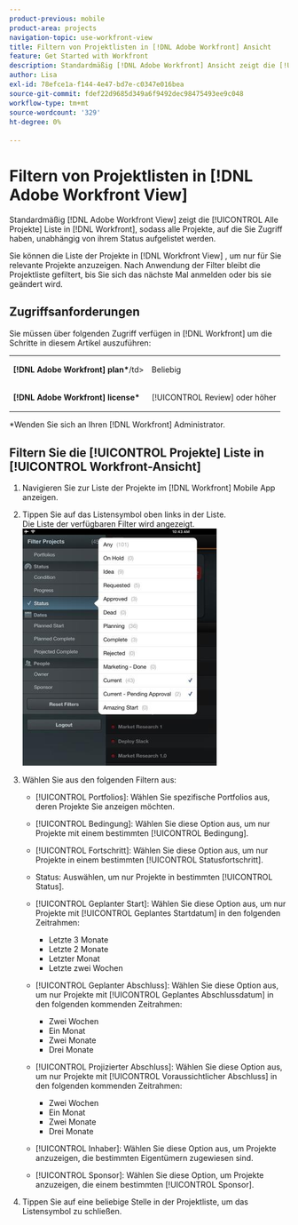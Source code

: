 ```yaml
---
product-previous: mobile
product-area: projects
navigation-topic: use-workfront-view
title: Filtern von Projektlisten in [!DNL Adobe Workfront] Ansicht
feature: Get Started with Workfront
description: Standardmäßig [!DNL Adobe Workfront] Ansicht zeigt die [!UICONTROL Alle Projekte] Liste in [!DNL Workfront], sodass alle Projekte, auf die Sie Zugriff haben, unabhängig von ihrem Status aufgelistet werden.
author: Lisa
exl-id: 78efce1a-f144-4e47-bd7e-c0347e016bea
source-git-commit: fdef22d9685d349a6f9492dec98475493ee9c048
workflow-type: tm+mt
source-wordcount: '329'
ht-degree: 0%

---
```


# Filtern von Projektlisten in [!DNL Adobe Workfront View]

Standardmäßig [!DNL Adobe Workfront View] zeigt die [!UICONTROL Alle Projekte] Liste in [!DNL Workfront], sodass alle Projekte, auf die Sie Zugriff haben, unabhängig von ihrem Status aufgelistet werden.

Sie können die Liste der Projekte in [!DNL Workfront View] , um nur für Sie relevante Projekte anzuzeigen. Nach Anwendung der Filter bleibt die Projektliste gefiltert, bis Sie sich das nächste Mal anmelden oder bis sie geändert wird.

## Zugriffsanforderungen

Sie müssen über folgenden Zugriff verfügen in [!DNL Workfront] um die Schritte in diesem Artikel auszuführen:

<table style="table-layout:auto"> 
 <col> 
 </col> 
 <col> 
 </col> 
 <tbody> 
  <tr> 
   <td role="rowheader"><strong>[!DNL Adobe Workfront] plan*</strong>/td&gt; 
   <td> <p>Beliebig</p> </td> 
  </tr> 
  <tr> 
   <td role="rowheader"><strong>[!DNL Adobe Workfront] license*</strong></td> 
   <td> <p>[!UICONTROL Review] oder höher</p> </td> 
  </tr> 
 </tbody> 
</table>

&#42;Wenden Sie sich an Ihren [!DNL Workfront] Administrator.

## Filtern Sie die [!UICONTROL Projekte] Liste in [!UICONTROL Workfront-Ansicht]

1. Navigieren Sie zur Liste der Projekte im [!DNL Workfront] Mobile App anzeigen.
1. Tippen Sie auf das Listensymbol oben links in der Liste.\
   Die Liste der verfügbaren Filter wird angezeigt.\
   ![WF_View_filters_050621.jpg](assets/wf-view-filters-050621-350x427.jpg)

1. Wählen Sie aus den folgenden Filtern aus:

   * [!UICONTROL Portfolios]: Wählen Sie spezifische Portfolios aus, deren Projekte Sie anzeigen möchten.
   * [!UICONTROL Bedingung]: Wählen Sie diese Option aus, um nur Projekte mit einem bestimmten [!UICONTROL Bedingung].
   * [!UICONTROL Fortschritt]: Wählen Sie diese Option aus, um nur Projekte in einem bestimmten [!UICONTROL Statusfortschritt].
   * Status: Auswählen, um nur Projekte in bestimmten [!UICONTROL Status].
   * [!UICONTROL Geplanter Start]: Wählen Sie diese Option aus, um nur Projekte mit [!UICONTROL Geplantes Startdatum] in den folgenden Zeitrahmen:

      * Letzte 3 Monate
      * Letzte 2 Monate
      * Letzter Monat
      * Letzte zwei Wochen
   * [!UICONTROL Geplanter Abschluss]: Wählen Sie diese Option aus, um nur Projekte mit [!UICONTROL Geplantes Abschlussdatum] in den folgenden kommenden Zeitrahmen:

      * Zwei Wochen
      * Ein Monat
      * Zwei Monate
      * Drei Monate
   * [!UICONTROL Projizierter Abschluss]: Wählen Sie diese Option aus, um nur Projekte mit [!UICONTROL Voraussichtlicher Abschluss] in den folgenden kommenden Zeitrahmen:

      * Zwei Wochen
      * Ein Monat
      * Zwei Monate
      * Drei Monate
   * [!UICONTROL Inhaber]: Wählen Sie diese Option aus, um Projekte anzuzeigen, die bestimmten Eigentümern zugewiesen sind.
   * [!UICONTROL Sponsor]: Wählen Sie diese Option, um Projekte anzuzeigen, die einem bestimmten [!UICONTROL Sponsor].




1. Tippen Sie auf eine beliebige Stelle in der Projektliste, um das Listensymbol zu schließen.
